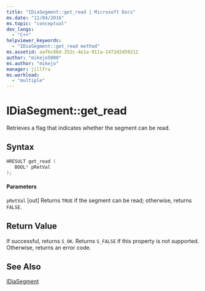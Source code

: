 ```yaml
---
title: "IDiaSegment::get_read | Microsoft Docs"
ms.date: "11/04/2016"
ms.topic: "conceptual"
dev_langs:
  - "C++"
helpviewer_keywords:
  - "IDiaSegment::get_read method"
ms.assetid: aafbc86d-352c-4e1a-911a-1472d2d59212
author: "mikejo5000"
ms.author: "mikejo"
manager: jillfra
ms.workload:
  - "multiple"
---
```

# IDiaSegment::get_read
Retrieves a flag that indicates whether the segment can be read.

## Syntax

```C++
HRESULT get_read ( 
   BOOL* pRetVal
);
```

#### Parameters
 `pRetVal`
 [out] Returns `TRUE` if the segment can be read; otherwise, returns `FALSE`.

## Return Value
 If successful, returns `S_OK`. Returns `S_FALSE` if this property is not supported. Otherwise, returns an error code.

## See Also
 [IDiaSegment](../../debugger/debug-interface-access/idiasegment.md)